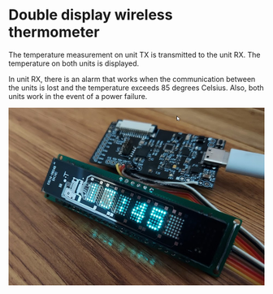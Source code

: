 # Double display wireless thermometer

The temperature measurement on unit TX is transmitted to the unit RX.
The temperature on both units is displayed.

In unit RX, there is an alarm that works when the communication between the units is lost and the temperature exceeds 85 degrees Celsius.
Also, both units work in the event of a power failure.

![photo 2](https://github.com/vanyap1/CIG14-0604B-VFD/blob/main/CAD/photo3.png?raw=true)

